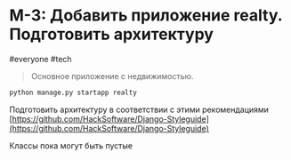 # M-3: Добавить приложение realty. Подготовить архитектуру
#everyone #tech  
> Основное приложение с недвижимостью.  

``` bash
python manage.py startapp realty
```

Подготовить архитектуру в соответствии с этими рекомендациями [https://github.com/HackSoftware/Django-Styleguide](https://github.com/HackSoftware/Django-Styleguide)

Классы пока могут быть пустые
